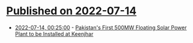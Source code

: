 # [Published on 2022-07-14](index.md)

* [2022-07-14, 00:25:00](https://soylentnews.org/article.pl?sid=22/07/13/1154228&from=rss) - [Pakistan's First 500MW Floating Solar Power Plant to be Installed at Keenjhar](https://soylentnews.org/article.pl?sid=22/07/13/1154228&from=rss)
